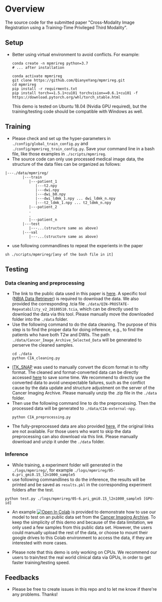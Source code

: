 # Overview
The source code for the submitted paper "Cross-Modality Image Registration using a Training-Time Privileged Third Modality".


## Setup

* Better using virtual environment to avoid conflicts. For example:
  ```
  conda create -n mpmrireg python=3.7
  # ... after installation

  conda activate mpmrireg
  git clone https://github.com/QianyeYang/mpmrireg.git
  cd mpmrireg
  pip install -r requirments.txt
  pip install torch==1.5.1+cu101 torchvision==0.6.1+cu101 -f https://download.pytorch.org/whl/torch_stable.html
  ```
  This demo is tested on Ubuntu 18.04 (Nvidia GPU required), but the training/testing code should be compatible with Windows as well.

## Training
* Please check and set up the hyper-parameters in ``./config/global_train_config.py`` and ``./config/mpmrireg_train_config.py``. Save your command line in a bash file, like those examples in ``./scripts/mpmrireg``.
* The source code can only use processed medical image data, the structure of the data files can be organized as follows:
```
|---./data/mpmrireg/
        |---train
           |---patient_1
              |---t2.npy
              |---dwi.npy
              |---dwi_b0.npy
              |---dwi_ldmk_1.npy ... dwi_ldmk_n.npy
              |---t2_ldmk_1.npy ... t2_ldmk_n.npy
           |---patient_2
           .
           .
           |---patient_n
        |---test
           |---...(structure same as above)
        |---val
           |---...(structure same as above)
```
* use following commandlines to repeat the experients in the paper
```
sh ./scripts/mpmrireg/[any of the bash file in it]
```

## Testing

### Data cleaning and preprocessing
* The link to the public data used in this paper is [here](https://wiki.cancerimagingarchive.net/display/Public/QIN-PROSTATE-Repeatability). A specific tool ([NBIA Data Retriever](https://wiki.cancerimagingarchive.net/display/NBIA/Downloading+TCIA+Images)) is required to download the data. We also provided the corresponding .tcia file ``./data/QIN-PROSTATE-Repeatability_v2_20180510.tcia``, which can be directly used to download the data via this tool. Please manually move the downloaded folder into the ``./data`` folder. 
* Use the following command to do the data cleaning. The purpose of this step is to find the proper data for doing inference, e.g., to find the patients who have both T2w and DWIs. The path ``./data/Cancer_Image_Archive_Selected_Data`` will be generated to perserve the cleaned samples.
  ```
  cd ./data
  python CIA_cleaning.py
  ``` 
* [ITK_SNAP](http://www.itksnap.org/pmwiki/pmwiki.php) was used to manually convert the dicom format in to nifty format. The cleaned and format-converted data can be directly accessed [here](https://drive.google.com/file/d/1CXFLT2Bdvnjd5Zb9MmpFIknoRX1JHQPx/view?usp=sharing) to save some time. We recommend to directly use the converted data to avoid unexpectable failures, such as the conflict cause by the data update and structure adjustment on the server of the Cancer Imaging Archive. Please manually unzip the .zip file in the ``./data`` folder.
* Then use the following command line to do the preprocessing. Then the processed data will be generated to ``./data/CIA-external-npy``.
  ```
  python CIA_preprocessing.py 
  ```
* The fully-preprocessed data are also provided [here](https://drive.google.com/file/d/15l4IBfNUTdOwQL6rY2H6ekpwfaeNIfPj/view?usp=sharing), if the original links are not available. For those users who want to skip the data preprocessing can also download via this link. Please manually download and unzip it under the ``./data`` folder.

### Inference
* While training, a experiment folder will generated in the ``./logs/mpmrireg/``, for example ``./logs/mpmrireg/05-6.pri_gmi0.15_l2n1000_sample5``
* use following commandlines to do the inference, the results will be printed and be saved as ``results.pkl`` in the corresponding experiment folders after the test.
```
python test.py ./logs/mpmrireg/05-6.pri_gmi0.15_l2n1000_sample5 [GPU-id]
```
* An example [![Open In Colab](https://colab.research.google.com/assets/colab-badge.svg)](https://colab.research.google.com/drive/13cGaVu8i0LSP-OHVz_eTp-Cfg8LxUJcy?usp=sharing) is provided to demonstrate how to use our model to test on an public data set from the [Cancer Imaging Archive](https://wiki.cancerimagingarchive.net/display/Public/QIN-PROSTATE-Repeatability). To keep the simplicity of this demo and because of the data limitation, we only used a few samples from this public data set. However, the users could manually upload the rest of the data, or choose to mount their google drives to this Colab environment to access the data, if they are interested with more cases.

* Please note that this demo is only working on CPUs. We recommend our users to train/test the real world clinical data via GPUs, in order to get faster training/testing speed.


## Feedbacks
* Please be free to create issues in this repo and to let me know if there're any problems. Thanks!